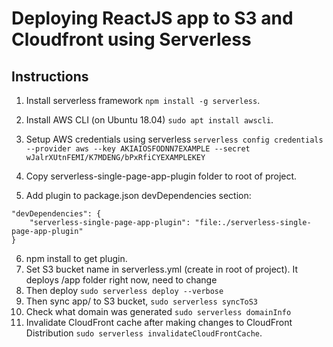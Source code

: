 # Deploying ReactJS app to S3 and Cloudfront using Serverless

## Instructions
1. Install serverless framework `npm install -g serverless`.

2. Install AWS CLI (on Ubuntu 18.04) `sudo apt install awscli`.

3. Setup AWS credentials using serverless `serverless config credentials --provider aws --key AKIAIOSFODNN7EXAMPLE --secret wJalrXUtnFEMI/K7MDENG/bPxRfiCYEXAMPLEKEY`

4. Copy serverless-single-page-app-plugin folder to root of project.
5. Add plugin to package.json devDependencies section:

```
"devDependencies": {
    "serverless-single-page-app-plugin": "file:./serverless-single-page-app-plugin"
}
```

6. npm install to get plugin.
7. Set S3 bucket name in serverless.yml (create in root of project). It deploys /app folder right now, need to change
8. Then deploy `sudo serverless deploy --verbose`
9. Then sync app/ to S3 bucket, `sudo serverless syncToS3`
10. Check what domain was generated `sudo serverless domainInfo`
11. Invalidate CloudFront cache after making changes to CloudFront Distribution `sudo serverless invalidateCloudFrontCache`.
